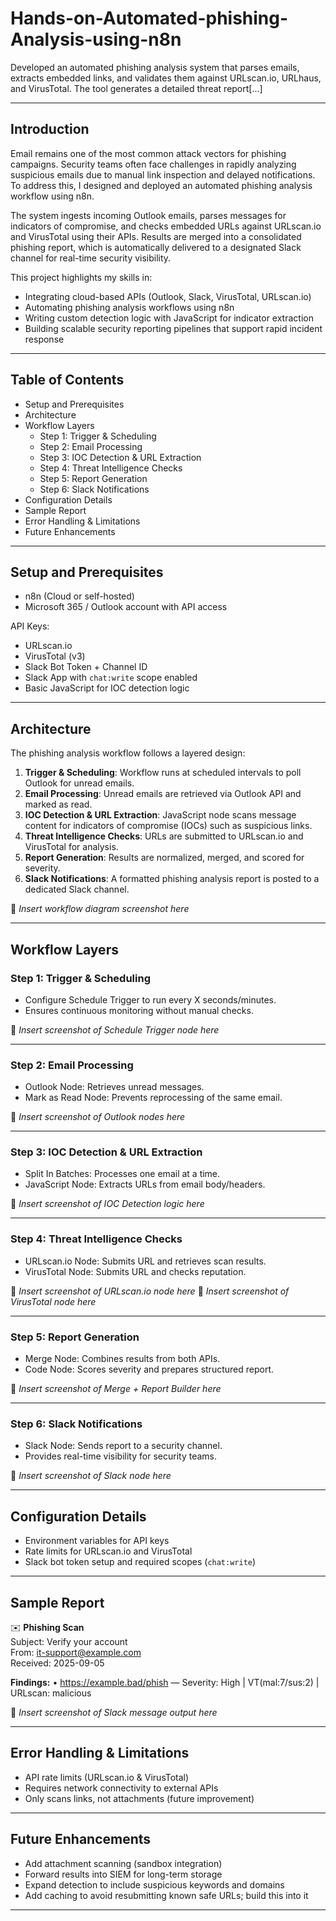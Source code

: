 # Hands-on-Automated-phishing-Analysis-using-n8n
Developed an automated phishing analysis system that parses emails, extracts embedded links, and validates them against URLscan.io, URLhaus, and VirusTotal. The tool generates a detailed threat report[...]

---

## Introduction

Email remains one of the most common attack vectors for phishing campaigns. Security teams often face challenges in rapidly analyzing suspicious emails due to manual link inspection and delayed notifications. To address this, I designed and deployed an automated phishing analysis workflow using n8n.

The system ingests incoming Outlook emails, parses messages for indicators of compromise, and checks embedded URLs against URLscan.io and VirusTotal using their APIs. Results are merged into a consolidated phishing report, which is automatically delivered to a designated Slack channel for real-time security visibility.

This project highlights my skills in:

- Integrating cloud-based APIs (Outlook, Slack, VirusTotal, URLscan.io)
- Automating phishing analysis workflows using n8n
- Writing custom detection logic with JavaScript for indicator extraction
- Building scalable security reporting pipelines that support rapid incident response

---

## Table of Contents

- Setup and Prerequisites
- Architecture
- Workflow Layers
  - Step 1: Trigger & Scheduling
  - Step 2: Email Processing
  - Step 3: IOC Detection & URL Extraction
  - Step 4: Threat Intelligence Checks
  - Step 5: Report Generation
  - Step 6: Slack Notifications
- Configuration Details
- Sample Report
- Error Handling & Limitations
- Future Enhancements

---

## Setup and Prerequisites

- n8n (Cloud or self-hosted)
- Microsoft 365 / Outlook account with API access

API Keys:
- URLscan.io
- VirusTotal (v3)
- Slack Bot Token + Channel ID
- Slack App with `chat:write` scope enabled
- Basic JavaScript for IOC detection logic

---

## Architecture

The phishing analysis workflow follows a layered design:

1. **Trigger & Scheduling**: Workflow runs at scheduled intervals to poll Outlook for unread emails.
2. **Email Processing**: Unread emails are retrieved via Outlook API and marked as read.
3. **IOC Detection & URL Extraction**: JavaScript node scans message content for indicators of compromise (IOCs) such as suspicious links.
4. **Threat Intelligence Checks**: URLs are submitted to URLscan.io and VirusTotal for analysis.
5. **Report Generation**: Results are normalized, merged, and scored for severity.
6. **Slack Notifications**: A formatted phishing analysis report is posted to a dedicated Slack channel.

📸 *Insert workflow diagram screenshot here*

---

## Workflow Layers

### Step 1: Trigger & Scheduling

- Configure Schedule Trigger to run every X seconds/minutes.
- Ensures continuous monitoring without manual checks.

📸 *Insert screenshot of Schedule Trigger node here*

---

### Step 2: Email Processing

- Outlook Node: Retrieves unread messages.
- Mark as Read Node: Prevents reprocessing of the same email.

📸 *Insert screenshot of Outlook nodes here*

---

### Step 3: IOC Detection & URL Extraction

- Split In Batches: Processes one email at a time.
- JavaScript Node: Extracts URLs from email body/headers.

📸 *Insert screenshot of IOC Detection logic here*

---

### Step 4: Threat Intelligence Checks

- URLscan.io Node: Submits URL and retrieves scan results.
- VirusTotal Node: Submits URL and checks reputation.

📸 *Insert screenshot of URLscan.io node here*
📸 *Insert screenshot of VirusTotal node here*

---

### Step 5: Report Generation

- Merge Node: Combines results from both APIs.
- Code Node: Scores severity and prepares structured report.

📸 *Insert screenshot of Merge + Report Builder here*

---

### Step 6: Slack Notifications

- Slack Node: Sends report to a security channel.
- Provides real-time visibility for security teams.

📸 *Insert screenshot of Slack node here*

---

## Configuration Details

- Environment variables for API keys
- Rate limits for URLscan.io and VirusTotal
- Slack bot token setup and required scopes (`chat:write`)

---

## Sample Report

✉️ **Phishing Scan**  
Subject: Verify your account  
From: it-support@example.com  
Received: 2025-09-05

**Findings:**
• https://example.bad/phish — Severity: High | VT(mal:7/sus:2) | URLscan: malicious

📸 *Insert screenshot of Slack message output here*

---

## Error Handling & Limitations

- API rate limits (URLscan.io & VirusTotal)
- Requires network connectivity to external APIs
- Only scans links, not attachments (future improvement)

---

## Future Enhancements

- Add attachment scanning (sandbox integration)
- Forward results into SIEM for long-term storage
- Expand detection to include suspicious keywords and domains
- Add caching to avoid resubmitting known safe URLs; build this into it

---
